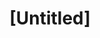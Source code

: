 ---
pid: RS103
title: "[Untitled]"
location_transcription: Fairhill N. Phila.
zipcode: 
outside_phl: 
neighborhood: 
age: 
age_range: 
instagram: 
image_file_name: RS_103.jpg
proposal_transcription: Community Garden. Community should decide further details/name
  of garden. Would include benches for people to sit if possible.
topic: Environment,Neighborhoods,Sustainability
topic_summary: 0, 0, 0
type: Garden,Space
keywords_other: community garden, garden, fairhill, north philly
credit: 
image_labels: 
twitter: 
facebook: 
permalink: "/monuments/rs103/"
layout: item-page
---